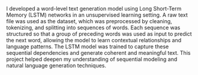 I developed a word-level text generation model using Long Short-Term Memory (LSTM) networks in an unsupervised learning setting. A raw text file was used as the dataset, which was preprocessed by cleaning, tokenizing, and splitting into sequences of words. Each sequence was structured so that a group of preceding words was used as input to predict the next word, allowing the model to learn contextual relationships and language patterns. The LSTM model was trained to capture these sequential dependencies and generate coherent and meaningful text. This project helped deepen my understanding of sequential modeling and natural language generation techniques.  
